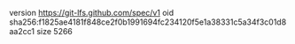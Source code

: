 version https://git-lfs.github.com/spec/v1
oid sha256:f1825ae4181f848ce2f0b1991694fc234120f5e1a38331c5a34f3c01d8aa2cc1
size 5266
